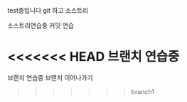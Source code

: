 test중입니다 git 하고 소스트리

소스트리연습중 커밋 연습

<<<<<<< HEAD
브랜치 연습중
=======
브랜치 연습중
브랜치 이어나가기
>>>>>>> branch1
